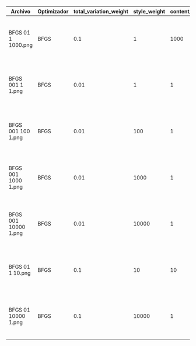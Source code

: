 | Archivo | Optimizador | total_variation_weight | style_weight | content_weight | Image |
| --- | --- | --- | --- | --- | --- |
| BFGS 01 1 1000.png | BFGS | 0.1 | 1 | 1000 | <img style="-webkit-user-select: none;margin: auto;cursor: zoom-in;background-color: hsl(0, 0%, 90%);transition: background-color 300ms;" src="BFGS%200.1%201%201000.png" width="153.3" height="118.3"> | 
| BFGS 001 1 1.png | BFGS | 0.01 | 1 | 1 | <img style="-webkit-user-select: none;margin: auto;cursor: zoom-in;background-color: hsl(0, 0%, 90%);transition: background-color 300ms;" src="BFGS 001 1 1.png" width="153.3" height="118.3"> | 
| BFGS 001 100 1.png | BFGS | 0.01 | 100 | 1 | <img style="-webkit-user-select: none;margin: auto;cursor: zoom-in;background-color: hsl(0, 0%, 90%);transition: background-color 300ms;" src="BFGS 001 100 1.png" width="153.3" height="118.3"> |
| BFGS 001 1000 1.png | BFGS | 0.01 | 1000 | 1 | <img style="-webkit-user-select: none;margin: auto;cursor: zoom-in;background-color: hsl(0, 0%, 90%);transition: background-color 300ms;" src="BFGS 001 1000 1.png" width="153.3" height="118.3"> |
| BFGS 001 10000 1.png | BFGS | 0.01 | 10000 | 1 | <img style="-webkit-user-select: none;margin: auto;cursor: zoom-in;background-color: hsl(0, 0%, 90%);transition: background-color 300ms;" src="BFGS 001 10000 1.png" width="153.3" height="118.3"> |
| BFGS 01 1 10.png | BFGS | 0.1 | 10 | 10 | <img style="-webkit-user-select: none;margin: auto;cursor: zoom-in;background-color: hsl(0, 0%, 90%);transition: background-color 300ms;" src="BFGS 001 10000 1.png" width="153.3" height="118.3"> |
| BFGS 01 10000 1.png | BFGS | 0.1 | 10000 | 1 | <img style="-webkit-user-select: none;margin: auto;cursor: zoom-in;background-color: hsl(0, 0%, 90%);transition: background-color 300ms;" src="BFGS 01 10000 1.png" width="153.3" height="118.3"> |
